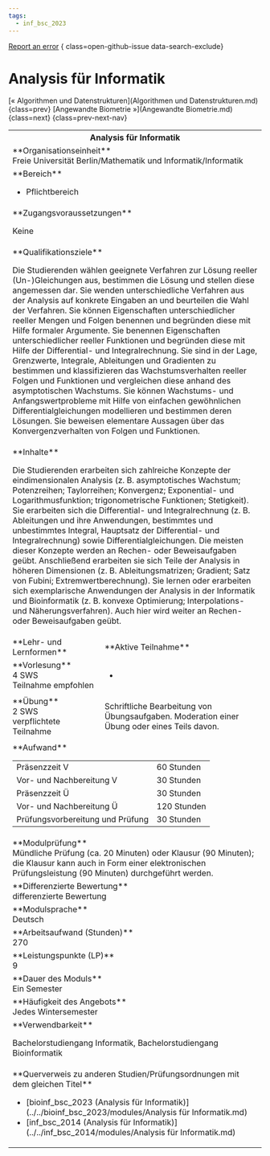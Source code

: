 ```yaml
---
tags:
  - inf_bsc_2023
---
```

[Report an error](https://github.com/SGSSGene/FUB-SUP/issues/new?title=Error%20in%20%22Analysis%20f%C3%BCr%20Informatik%22&body=There%20seems%20to%20be%20an%20error%20in%20module%20%22Analysis%20f%C3%BCr%20Informatik%22%2E%0A%0A%3CDescribe%20here%20a%20slightly%20more%20detailed%20description%20of%20what%20is%20wrong%3E&labels=bug)
{ class=open-github-issue data-search-exclude}

# Analysis für Informatik

[« Algorithmen und Datenstrukturen](Algorithmen und Datenstrukturen.md){class=prev}
[Angewandte Biometrie »](Angewandte Biometrie.md){class=next}
{class=prev-next-nav}

<table markdown id="moduledesc">
<tr markdown class="moduledesc_head"><th colspan="2">Analysis für Informatik </th></tr>
<tr markdown><td colspan="2">**Organisationseinheit**   <br>Freie Universität Berlin/Mathematik und Informatik/Informatik</td></tr>

<tr markdown><td colspan="2">**Bereich**<br>


- Pflichtbereich

</td></tr>

<tr markdown><td colspan="2">**Zugangsvoraussetzungen** <br>

Keine


</td></tr>
<tr markdown><td colspan="2">**Qualifikationsziele**    <br>

Die Studierenden wählen geeignete Verfahren zur Lösung reeller
(Un-)Gleichungen aus, bestimmen die Lösung und stellen diese angemessen dar.
Sie wenden unterschiedliche Verfahren aus der Analysis auf konkrete Eingaben
an und beurteilen die Wahl der Verfahren. Sie können Eigenschaften
unterschiedlicher reeller Mengen und Folgen benennen und begründen diese mit
Hilfe formaler Argumente. Sie benennen Eigenschaften unterschiedlicher
reeller Funktionen und begründen diese mit Hilfe der Differential- und
Integralrechnung. Sie sind in der Lage, Grenzwerte, Integrale, Ableitungen
und Gradienten zu bestimmen und klassifizieren das Wachstumsverhalten
reeller Folgen und Funktionen und vergleichen diese anhand des
asymptotischen Wachstums. Sie können Wachstums- und Anfangswertprobleme mit
Hilfe von einfachen gewöhnlichen Differentialgleichungen modellieren und
bestimmen deren Lösungen. Sie beweisen elementare Aussagen über das
Konvergenzverhalten von Folgen und Funktionen.


</td></tr>
<tr markdown><td colspan="2">**Inhalte**                <br>

Die Studierenden erarbeiten sich zahlreiche Konzepte der eindimensionalen
Analysis (z. B. asymptotisches Wachstum; Potenzreihen; Taylorreihen;
Konvergenz; Exponential- und Logarithmusfunktion; trigonometrische
Funktionen; Stetigkeit). Sie erarbeiten sich die Differential- und
Integralrechnung (z. B. Ableitungen und ihre Anwendungen, bestimmtes und
unbestimmtes Integral, Hauptsatz der Differential- und Integralrechnung)
sowie Differentialgleichungen. Die meisten dieser Konzepte werden an Rechen-
oder Beweisaufgaben geübt. Anschließend erarbeiten sie sich Teile der
Analysis in höheren Dimensionen (z. B. Ableitungsmatrizen; Gradient; Satz
von Fubini; Extremwertberechnung). Sie lernen oder erarbeiten sich
exemplarische Anwendungen der Analysis in der Informatik und Bioinformatik
(z. B. konvexe Optimierung; Interpolations- und Näherungsverfahren). Auch
hier wird weiter an Rechen- oder Beweisaufgaben geübt.


</td></tr>

<tr markdown><td>**Lehr- und Lernformen**</td><td>**Aktive Teilnahme**</td></tr>
<tr markdown><td> **Vorlesung** <br>4 SWS <br> Teilnahme empfohlen</td><td>

-
</td></tr>
<tr markdown><td> **Übung** <br>2 SWS <br> verpflichtete Teilnahme</td><td>

Schriftliche Bearbeitung von Übungsaufgaben. Moderation einer Übung oder eines Teils davon.
</td></tr>
<tr markdown><td colspan="2">**Aufwand**                <br>
<table class="aufwand_table">
<tr><td>Präsenzzeit V</td><td>60 Stunden</td></tr>
<tr><td>Vor- und Nachbereitung V</td><td>30 Stunden</td></tr>
<tr><td>Präsenzzeit Ü</td><td>30 Stunden</td></tr>
<tr><td>Vor- und Nachbereitung Ü</td><td>120 Stunden</td></tr>
<tr><td>Prüfungsvorbereitung und Prüfung</td><td>30 Stunden</td></tr>
</table>

</td></tr>
<tr markdown><td colspan="2">**Modulprüfung**             <br>Mündliche Prüfung (ca. 20 Minuten) oder Klausur (90 Minuten); die Klausur
kann auch in Form einer elektronischen Prüfungsleistung (90 Minuten)
durchgeführt werden.


</td></tr>
<tr markdown><td colspan="2">**Differenzierte Bewertung** <br>differenzierte Bewertung

</td></tr>
<tr markdown><td colspan="2">**Modulsprache**             <br>Deutsch</td></tr>
<tr markdown><td colspan="2">**Arbeitsaufwand (Stunden)** <br>270</td></tr>
<tr markdown><td colspan="2">**Leistungspunkte (LP)**     <br>9</td></tr>
<tr markdown><td colspan="2">**Dauer des Moduls**         <br>Ein Semester</td></tr>
<tr markdown><td colspan="2">**Häufigkeit des Angebots**  <br>Jedes Wintersemester</td></tr>
<tr markdown><td colspan="2">**Verwendbarkeit**           <br>

Bachelorstudiengang Informatik, Bachelorstudiengang Bioinformatik


</td></tr>

<tr markdown><td colspan="2">**Querverweis zu anderen Studien/Prüfungsordnungen mit dem gleichen Titel**<br>


- [bioinf_bsc_2023 (Analysis für Informatik)](../../bioinf_bsc_2023/modules/Analysis für Informatik.md)
- [inf_bsc_2014 (Analysis für Informatik)](../../inf_bsc_2014/modules/Analysis für Informatik.md)

</td></tr>

</table>
